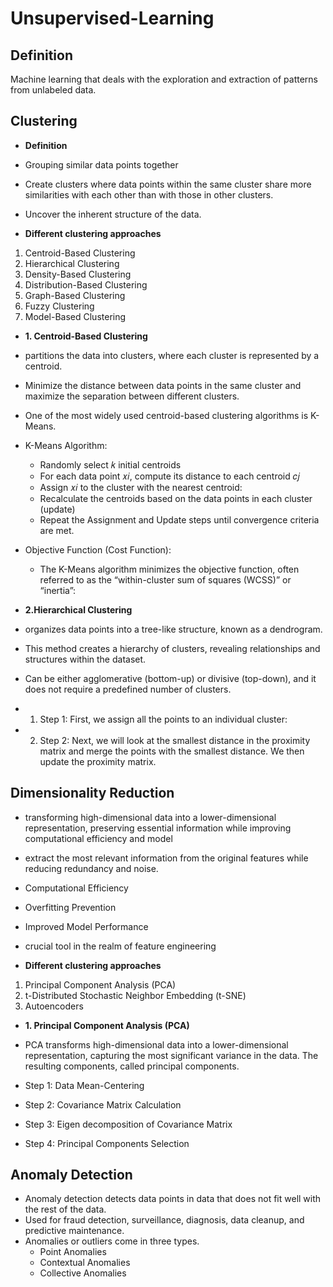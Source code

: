 # Unsupervised-Learning

## Definition

Machine learning that deals with the exploration and extraction of patterns from unlabeled data.

## Clustering

- **Definition**
- Grouping similar data points together 
- Create  clusters where data points within the same cluster share more similarities with each other than with those in other clusters.
- Uncover the inherent structure of the data.

- **Different clustering approaches**

1. Centroid-Based Clustering
2. Hierarchical Clustering
3. Density-Based Clustering
4. Distribution-Based Clustering
5. Graph-Based Clustering
6. Fuzzy Clustering
7. Model-Based Clustering

- **1. Centroid-Based Clustering**

-  partitions the data into clusters, where each cluster is represented by a  centroid.
-  Minimize the distance between data points in the same cluster and maximize the separation between different clusters.
-  One of the most widely used centroid-based clustering algorithms is K-Means.
-   K-Means Algorithm:
    - Randomly select 𝑘 initial centroids
    - For each data point 𝑥𝑖, compute its distance to each centroid 𝑐𝑗 
    - Assign 𝑥𝑖 to the cluster with the nearest centroid:
    - Recalculate the centroids based on the data points in each cluster (update)
    - Repeat the Assignment and Update steps until convergence criteria are met.
-  Objective Function (Cost Function):
    - The K-Means algorithm minimizes the  objective function, often referred to as the “within-cluster sum of squares (WCSS)” or “inertia”:

- **2.Hierarchical Clustering**

- organizes data points into a tree-like structure, known as a dendrogram.
- This method creates a hierarchy of clusters, revealing relationships and structures within the dataset.
- Can be either agglomerative (bottom-up) or divisive (top-down), and it does not require a predefined number of clusters.
- 1. Step 1: First, we assign all the points to an individual cluster:
- 2. Step 2: Next, we will look at the smallest distance in the proximity matrix and merge the points with the smallest distance. We then update the proximity matrix.

 ## Dimensionality Reduction

-  transforming high-dimensional data into a lower-dimensional representation, preserving essential information while improving computational efficiency and model
-  extract the most relevant information from the original features while reducing redundancy and noise.
-  Computational Efficiency
-  Overfitting Prevention
-  Improved Model Performance
-  crucial tool in the realm of feature engineering

- **Different clustering approaches**

1. Principal Component Analysis (PCA)
2. t-Distributed Stochastic Neighbor Embedding (t-SNE)
3. Autoencoders

- **1. Principal Component Analysis (PCA)**

- PCA transforms high-dimensional data into a lower-dimensional representation, capturing the most significant variance in the data. The resulting components, called 
  principal components.
- Step 1: Data Mean-Centering
- Step 2: Covariance Matrix Calculation
- Step 3: Eigen decomposition of Covariance Matrix
- Step 4: Principal Components Selection


## Anomaly Detection

- Anomaly detection detects data points in data that does not fit well with the rest of the data.
- Used for fraud detection, surveillance, diagnosis, data cleanup, and predictive maintenance.
- Anomalies or outliers come in three types.
    - Point Anomalies
    - Contextual Anomalies
    - Collective Anomalies
  

